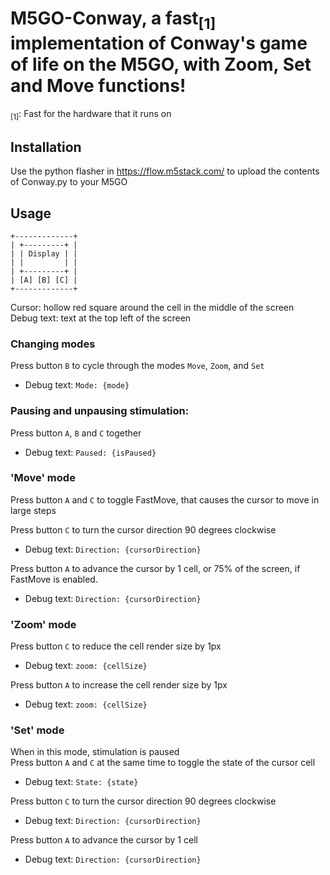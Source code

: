 # M5GO-Conway, a fast<sub>[1]</sub> implementation of Conway's game of life on the M5GO, with Zoom, Set and Move functions!
<sub>[1]</sub>: Fast for the hardware that it runs on
## Installation
Use the python flasher in https://flow.m5stack.com/ to upload the contents of Conway.py to your M5GO

## Usage
```
+-------------+
| +---------+ |
| | Display | |
| |         | |
| +---------+ |
| [A] [B] [C] |
+-------------+
```
Cursor: hollow red square around the cell in the middle of the screen  
Debug text: text at the top left of the screen 

### Changing modes
Press button `B` to cycle through the modes `Move`, `Zoom`, and `Set`  
- Debug text: `Mode: {mode}`  

### Pausing and unpausing stimulation:  
Press button `A`, `B` and `C` together   
- Debug text: `Paused: {isPaused}`  

### 'Move' mode
Press button `A` and `C` to toggle FastMove, that causes the cursor to move in large steps  

Press button `C` to turn the cursor direction 90 degrees clockwise   
- Debug text: `Direction: {cursorDirection}`   

Press button `A` to advance the cursor by 1 cell, or 75% of the screen, if FastMove is enabled.  
- Debug text: `Direction: {cursorDirection}`  

### 'Zoom' mode
Press button `C` to reduce the cell render size by 1px
- Debug text: `zoom: {cellSize}`  

Press button `A` to increase the cell render size by 1px   
- Debug text: `zoom: {cellSize}`  

### 'Set' mode
When in this mode, stimulation is paused  
Press button `A` and `C` at the same time to toggle the state of the cursor cell  
- Debug text: `State: {state}`

Press button `C` to turn the cursor direction 90 degrees clockwise  
- Debug text: `Direction: {cursorDirection}`

Press button `A` to advance the cursor by 1 cell
- Debug text: `Direction: {cursorDirection}`
